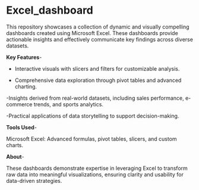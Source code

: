 # Excel_dashboard

This repository showcases a collection of dynamic and visually compelling dashboards created using Microsoft Excel. These dashboards provide actionable insights and effectively communicate key findings across diverse datasets.

**Key Features**- 

- Interactive visuals with slicers and filters for customizable analysis.

- Comprehensive data exploration through pivot tables and advanced charting.

-Insights derived from real-world datasets, including sales performance, e-commerce trends, and sports analytics.

-Practical applications of data storytelling to support decision-making.

**Tools Used**- 

Microsoft Excel: Advanced formulas, pivot tables, slicers, and custom charts.

**About**- 

These dashboards demonstrate expertise in leveraging Excel to transform raw data into meaningful visualizations, ensuring clarity and usability for data-driven strategies.
